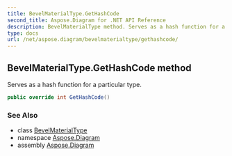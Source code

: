 ```yaml
---
title: BevelMaterialType.GetHashCode
second_title: Aspose.Diagram for .NET API Reference
description: BevelMaterialType method. Serves as a hash function for a particular type
type: docs
url: /net/aspose.diagram/bevelmaterialtype/gethashcode/
---
```

## BevelMaterialType.GetHashCode method

Serves as a hash function for a particular type.

```csharp
public override int GetHashCode()
```

### See Also

* class [BevelMaterialType](../)
* namespace [Aspose.Diagram](../../bevelmaterialtype/)
* assembly [Aspose.Diagram](../../../)


